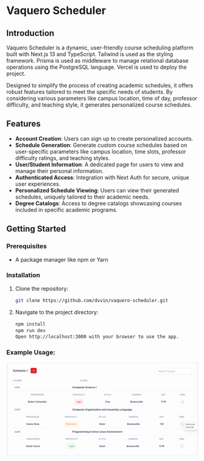 # Vaquero Scheduler

## Introduction

Vaquero Scheduler is a dynamic, user-friendly course scheduling platform built with Next.js 13 and TypeScript. Tailwind is used as the styling framework. Prisma is used as middleware to manage relational database operations using the PostgreSQL language. Vercel is used to deploy the project.

Designed to simplify the process of creating academic schedules, it offers robust features tailored to meet the specific needs of students. By considering various parameters like campus location, time of day, professor difficulty, and teaching style, it generates personalized course schedules.

## Features

- **Account Creation**: Users can sign up to create personalized accounts.
- **Schedule Generation**: Generate custom course schedules based on user-specific parameters like campus location, time slots, professor difficulty ratings, and teaching styles.
- **User/Student Information**: A dedicated page for users to view and manage their personal information.
- **Authenticated Access**: Integration with Next Auth for secure, unique user experiences.
- **Personalized Schedule Viewing**: Users can view their generated schedules, uniquely tailored to their academic needs.
- **Degree Catalogs**: Access to degree catalogs showcasing courses included in specific academic programs.

## Getting Started

### Prerequisites

- A package manager like npm or Yarn

### Installation

1. Clone the repository:
   ```bash
   git clone https://github.com/dvvin/vaquero-scheduler.git
   ```

2. Navigate to the project directory:
   ```bash
   npm install
   npm run dev
   Open http://localhost:3000 with your browser to use the app.
   ```
### Example Usage:
![Example](public/example.png)
